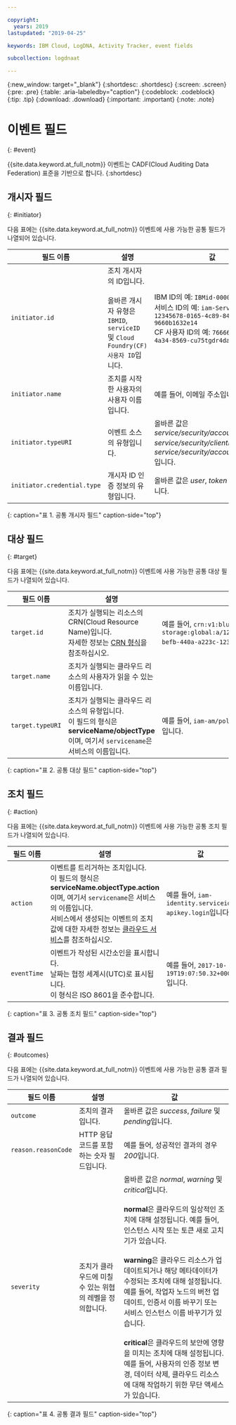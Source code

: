 ```yaml
---

copyright:
  years: 2019
lastupdated: "2019-04-25"

keywords: IBM Cloud, LogDNA, Activity Tracker, event fields

subcollection: logdnaat

---
```


{:new_window: target="_blank"}
{:shortdesc: .shortdesc}
{:screen: .screen}
{:pre: .pre}
{:table: .aria-labeledby="caption"}
{:codeblock: .codeblock}
{:tip: .tip}
{:download: .download}
{:important: .important}
{:note: .note}



# 이벤트 필드
{: #event}

{{site.data.keyword.at_full_notm}} 이벤트는 CADF(Cloud Auditing Data Federation) 표준을 기반으로 합니다. 
{:shortdesc}

## 개시자 필드
{: #initiator}

다음 표에는 {{site.data.keyword.at_full_notm}} 이벤트에 사용 가능한 공통 필드가 나열되어 있습니다.

|필드 이름 |설명 |값 |
|------------|-------------|-------|
|`initiator.id` |조치 개시자의 ID입니다. </br></br>올바른 개시자 유형은 `IBMID`, `serviceID` 및 `Cloud Foundry(CF) 사용자 ID`입니다. | IBM ID의 예: `IBMid-000000XXX2` </br>서비스 ID의 예: `iam-ServiceId-12345678-0165-4c89-847d-9660b1632e14` </br>CF 사용자 ID의 예: `7666666b-23ae-4a34-8569-cu75tgdr4da3` |
|`initiator.name` |조치를 시작한 사용자의 사용자 이름입니다. |예를 들어, 이메일 주소입니다. |
|`initiator.typeURI` |이벤트 소스의 유형입니다. |올바른 값은 *service/security/account/user*, *service/security/clientid* 및 *service/security/account/serviceid*입니다. |
|`initiator.credential.type` |개시자 ID 인증 정보의 유형입니다. |올바른 값은 *user*, *token* 및 *apikey*입니다. |
{: caption="표 1. 공통 개시자 필드" caption-side="top"} 

  

## 대상 필드
{: #target}

다음 표에는 {{site.data.keyword.at_full_notm}} 이벤트에 사용 가능한 공통 대상 필드가 나열되어 있습니다.

|필드 이름 |설명 |값 |
|------------|-------------|-------|
|`target.id` |조치가 실행되는 리소스의 CRN(Cloud Resource Name)입니다. </br>자세한 정보는 [CRN 형식](/docs/overview?topic=overview-crn#format-crn)을 참조하십시오. |예를 들어, `crn:v1:bluemix:public:cloud-object-storage:global:a/12345678e6232019c6567c9123456789:fr56et47-befb-440a-a223c-12345678dae1:bucket:bucket1`입니다. |
|`target.name` |조치가 실행되는 클라우드 리소스의 사용자가 읽을 수 있는 이름입니다. |  |
|`target.typeURI` |조치가 실행되는 클라우드 리소스의 유형입니다. </br>이 필드의 형식은 **serviceName/objectType**이며, 여기서 `servicename`은 서비스의 이름입니다. |예를 들어, `iam-am/policy` 또는 `cloud-object-storage/bucket/acl`입니다. |
{: caption="표 2. 공통 대상 필드" caption-side="top"} 


 
## 조치 필드
{: #action}

다음 표에는 {{site.data.keyword.at_full_notm}} 이벤트에 사용 가능한 공통 조치 필드가 나열되어 있습니다.

|필드 이름 |설명 |값 |
|------------|-------------|-------|
|`action` |이벤트를 트리거하는 조치입니다. </br>이 필드의 형식은 **serviceName.objectType.action**이며, 여기서 `servicename`은 서비스의 이름입니다. </br>서비스에서 생성되는 이벤트의 조치 값에 대한 자세한 정보는 <a href="/docs/services/Activity-Tracker-with-LogDNA?topic=logdnaat-cloud_services#cloud_services">클라우드 서비스</a>를 참조하십시오. |예를 들어, `iam-identity.serviceid-apikey.login`입니다. |
|`eventTime` |이벤트가 작성된 시간소인을 표시합니다. </br>날짜는 협정 세계시(UTC)로 표시됩니다. </br>이 형식은 ISO 8601을 준수합니다. |예를 들어, `2017-10-19T19:07:50.32+0000`입니다. |
{: caption="표 3. 공통 조치 필드" caption-side="top"} 



## 결과 필드
{: #outcomes}

다음 표에는 {{site.data.keyword.at_full_notm}} 이벤트에 사용 가능한 공통 결과 필드가 나열되어 있습니다.

|필드 이름 |설명 |값 |
|------------|-------------|-------|
|`outcome` |조치의 결과입니다. |올바른 값은 *success*, *failure* 및 *pending*입니다. |
|`reason.reasonCode` |HTTP 응답 코드를 포함하는 숫자 필드입니다. |예를 들어, 성공적인 결과의 경우 *200*입니다. |
|`severity` |조치가 클라우드에 미칠 수 있는 위협의 레벨을 정의합니다. |올바른 값은 *normal*, *warning* 및 *critical*입니다. </br></br>**normal**은 클라우드의 일상적인 조치에 대해 설정됩니다. 예를 들어, 인스턴스 시작 또는 토큰 새로 고치기가 있습니다. </br></br>**warning**은 클라우드 리소스가 업데이트되거나 해당 메타데이터가 수정되는 조치에 대해 설정됩니다. 예를 들어, 작업자 노드의 버전 업데이트, 인증서 이름 바꾸기 또는 서비스 인스턴스 이름 바꾸기가 있습니다. </br></br>**critical**은 클라우드의 보안에 영향을 미치는 조치에 대해 설정됩니다. 예를 들어, 사용자의 인증 정보 변경, 데이터 삭제, 클라우드 리소스에 대해 작업하기 위한 무단 액세스가 있습니다. |
{: caption="표 4. 공통 결과 필드" caption-side="top"} 


